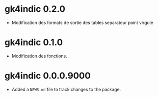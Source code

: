 # gk4indic 0.2.0

* Modification des formats de sortie des tables separateur point virgule

# gk4indic 0.1.0

* Modification des fonctions.

# gk4indic 0.0.0.9000

* Added a `NEWS.md` file to track changes to the package.
